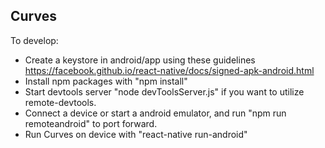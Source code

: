 ## Curves

To develop:

* Create a keystore in android/app using these guidelines https://facebook.github.io/react-native/docs/signed-apk-android.html
* Install npm packages with "npm install"
* Start devtools server "node devToolsServer.js" if you want to utilize remote-devtools.
* Connect a device or start a android emulator, and run "npm run remoteandroid" to port forward.
* Run Curves on device with "react-native run-android"
